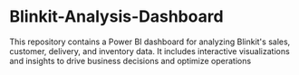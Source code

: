 # Blinkit-Analysis-Dashboard
This repository contains a Power BI dashboard for analyzing Blinkit's sales, customer, delivery, and inventory data. It includes interactive visualizations and insights to drive business decisions and optimize operations

